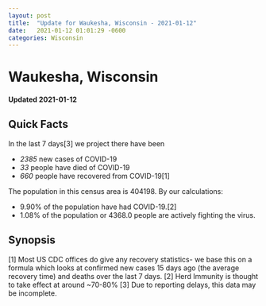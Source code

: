 ```yaml
---
layout: post
title:  "Update for Waukesha, Wisconsin - 2021-01-12"
date:   2021-01-12 01:01:29 -0600
categories: Wisconsin
---
```


# Waukesha, Wisconsin
#### Updated 2021-01-12

## Quick Facts

In the last 7 days[3] we project there have been
- *2385* new cases of COVID-19
- *33* people have died of COVID-19
- *660* people have recovered from COVID-19[1]

The population in this census area is 404198. By our calculations:
- 9.90% of the population have had COVID-19.[2]
- 1.08% of the population or 4368.0 people are actively fighting the virus.

## Synopsis




[1] Most US CDC offices do give any recovery statistics- we base this on a formula which looks at confirmed new cases
15 days ago (the average recovery time) and deaths over the last 7 days.
[2] Herd Immunity is thought to take effect at around ~70-80%
[3] Due to reporting delays, this data may be incomplete. 
    